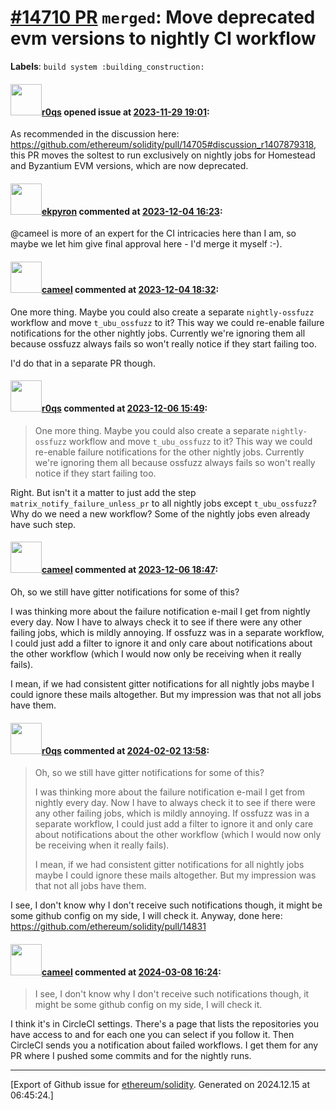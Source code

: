 # [\#14710 PR](https://github.com/ethereum/solidity/pull/14710) `merged`: Move deprecated evm versions to nightly CI workflow
**Labels**: `build system :building_construction:`


#### <img src="https://avatars.githubusercontent.com/u/457348?u=e02c93e6d98c1154952140a8d5af50d9d5ca59c9&v=4" width="50">[r0qs](https://github.com/r0qs) opened issue at [2023-11-29 19:01](https://github.com/ethereum/solidity/pull/14710):

As recommended in the discussion here: https://github.com/ethereum/solidity/pull/14705#discussion_r1407879318, this PR moves the soltest to run exclusively on nightly jobs for Homestead and Byzantium EVM versions, which are now deprecated.

#### <img src="https://avatars.githubusercontent.com/u/1347491?v=4" width="50">[ekpyron](https://github.com/ekpyron) commented at [2023-12-04 16:23](https://github.com/ethereum/solidity/pull/14710#issuecomment-1838994892):

@cameel is more of an expert for the CI intricacies here than I am, so maybe we let him give final approval here - I'd merge it myself :-).

#### <img src="https://avatars.githubusercontent.com/u/137030?v=4" width="50">[cameel](https://github.com/cameel) commented at [2023-12-04 18:32](https://github.com/ethereum/solidity/pull/14710#issuecomment-1839237323):

One more thing. Maybe you could also create a separate `nightly-ossfuzz` workflow and move `t_ubu_ossfuzz` to it? This way we could re-enable failure notifications for the other nightly jobs. Currently we're ignoring them all because ossfuzz always fails so won't really notice if they start failing too.

I'd do that in a separate PR though.

#### <img src="https://avatars.githubusercontent.com/u/457348?u=e02c93e6d98c1154952140a8d5af50d9d5ca59c9&v=4" width="50">[r0qs](https://github.com/r0qs) commented at [2023-12-06 15:49](https://github.com/ethereum/solidity/pull/14710#issuecomment-1843175980):

> One more thing. Maybe you could also create a separate `nightly-ossfuzz` workflow and move `t_ubu_ossfuzz` to it? This way we could re-enable failure notifications for the other nightly jobs. Currently we're ignoring them all because ossfuzz always fails so won't really notice if they start failing too.

Right. But isn't it a matter to just add the step `matrix_notify_failure_unless_pr` to all nightly jobs except `t_ubu_ossfuzz`? Why do we need a new workflow? Some of the nightly jobs even already have such step.

#### <img src="https://avatars.githubusercontent.com/u/137030?v=4" width="50">[cameel](https://github.com/cameel) commented at [2023-12-06 18:47](https://github.com/ethereum/solidity/pull/14710#issuecomment-1843493389):

Oh, so we still have gitter notifications for some of this?

I was thinking more about the failure notification e-mail I get from nightly every day. Now I have to always check it to see if there were any other failing jobs, which is mildly annoying. If ossfuzz was in a separate workflow, I could just add a filter to ignore it and only care about notifications about the other workflow (which I would now only be receiving when it really fails).

I mean, if we had consistent gitter notifications for all nightly jobs maybe I could ignore these mails altogether. But my impression was that not all jobs have them.

#### <img src="https://avatars.githubusercontent.com/u/457348?u=e02c93e6d98c1154952140a8d5af50d9d5ca59c9&v=4" width="50">[r0qs](https://github.com/r0qs) commented at [2024-02-02 13:58](https://github.com/ethereum/solidity/pull/14710#issuecomment-1923886006):

> Oh, so we still have gitter notifications for some of this?
> 
> I was thinking more about the failure notification e-mail I get from nightly every day. Now I have to always check it to see if there were any other failing jobs, which is mildly annoying. If ossfuzz was in a separate workflow, I could just add a filter to ignore it and only care about notifications about the other workflow (which I would now only be receiving when it really fails).
> 
> I mean, if we had consistent gitter notifications for all nightly jobs maybe I could ignore these mails altogether. But my impression was that not all jobs have them.

I see, I don't know why I don't receive such notifications though, it might be some github config on my side, I will check it. Anyway, done here: https://github.com/ethereum/solidity/pull/14831

#### <img src="https://avatars.githubusercontent.com/u/137030?v=4" width="50">[cameel](https://github.com/cameel) commented at [2024-03-08 16:24](https://github.com/ethereum/solidity/pull/14710#issuecomment-1985997715):

> I see, I don't know why I don't receive such notifications though, it might be some github config on my side, I will check it.

I think it's in CircleCI settings. There's a page that lists the repositories you have access to and for each one you can select if you follow it. Then CircleCI sends you a notification about failed workflows. I get them for any PR where I pushed some commits and for the nightly runs.


-------------------------------------------------------------------------------



[Export of Github issue for [ethereum/solidity](https://github.com/ethereum/solidity). Generated on 2024.12.15 at 06:45:24.]
